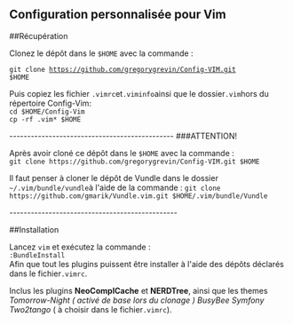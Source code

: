 Configuration personnalisée pour Vim
-------------------------------
##Récupération
<p>Clonez le dépôt dans le <code>$HOME</code> avec la commande :    <br/>

<code>git clone https://github.com/gregorygrevin/Config-VIM.git $HOME</code></p>
<p>Puis copiez les fichier <code>.vimrc</code>et<code>.viminfo</code>ainsi que le dossier<code>.vim</code>hors du répertoire Config-Vim:<br/>
<code>cd $HOME/Config-Vim</code><br/>
<code>cp -rf .vim* $HOME</code><br/></p>
----------------------------------------------
###ATTENTION! 
<p>Après avoir cloné ce dépôt dans le <code>$HOME</code> avec la commande :<br/>
<code>git clone https://github.com/gregorygrevin/Config-VIM.git $HOME</code></p>
<p>Il faut penser à cloner le dépôt de Vundle dans le dossier 
<code>~/.vim/bundle/vundle</code>à l'aide de la commande :
<code>git clone https://github.com/gmarik/Vundle.vim.git $HOME/.vim/bundle/Vundle</code><br/></p>
-----------------------------------------------

##Installation

<p>Lancez <code>vim</code> et exécutez la commande : 
<br/><code>:BundleInstall</code><br/>
Afin que tout les plugins puissent être installer à l'aide des dépôts déclarés dans le fichier<code>.vimrc</code>.</p>



<p>Inclus les plugins <b>NeoComplCache</b> et <b>NERDTree</b>, ainsi que les themes <i>Tomorrow-Night ( activé de base lors du clonage ) BusyBee Symfony Two2tango</i> ( à choisir dans le fichier<code>.vimrc</code>).</p>
